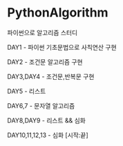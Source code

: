 # PythonAlgorithm
파이썬으로 알고리즘 스터디 

DAY1 - 파이썬 기초문법으로 사칙연산 구현

DAY2 - 조건문 알고리즘 구현 

DAY3,DAY4 - 조건문,반복문 구현 

DAY5 - 리스트 

DAY6,7 - 문자열 알고리즘 

DAY8,DAY9 - 리스트 && 심화

DAY10,11,12,13 - 심화 [시작:끝] 